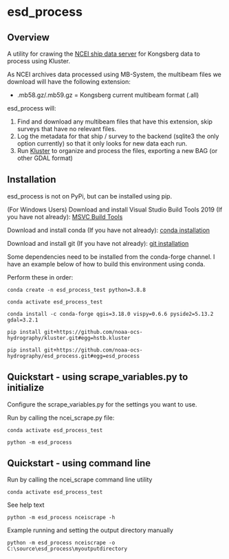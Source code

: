 # esd_process

## Overview

A utility for crawing the [NCEI ship data server](https://data.ngdc.noaa.gov/platforms/ocean/ships/) for Kongsberg data to process using Kluster.

As NCEI archives data processed using MB-System, the multibeam files we download will have the following extension:

- .mb58.gz/.mb59.gz = Kongsberg current multibeam format (.all) 

esd_process will:

1. Find and download any multibeam files that have this extension, skip surveys that have no relevant files.
2. Log the metadata for that ship / survey to the backend (sqlite3 the only option currently) so that it only looks for new data each run.
3. Run [Kluster](https://github.com/noaa-ocs-hydrography/kluster) to organize and process the files, exporting a new BAG (or other GDAL format)


## Installation

esd_process is not on PyPi, but can be installed using pip.

(For Windows Users) Download and install Visual Studio Build Tools 2019 (If you have not already): [MSVC Build Tools](https://visualstudio.microsoft.com/visual-cpp-build-tools/)

Download and install conda (If you have not already): [conda installation](https://docs.conda.io/projects/conda/en/latest/user-guide/install/)

Download and install git (If you have not already): [git installation](https://git-scm.com/book/en/v2/Getting-Started-Installing-Git)

Some dependencies need to be installed from the conda-forge channel.  I have an example below of how to build this environment using conda.

Perform these in order:

`conda create -n esd_process_test python=3.8.8 `

`conda activate esd_process_test `

`conda install -c conda-forge qgis=3.18.0 vispy=0.6.6 pyside2=5.13.2 gdal=3.2.1`

`pip install git+https://github.com/noaa-ocs-hydrography/kluster.git#egg=hstb.kluster `

`pip install git+https://github.com/noaa-ocs-hydrography/esd_process.git#egg=esd_process `

## Quickstart - using scrape_variables.py to initialize

Configure the scrape_variables.py for the settings you want to use.

Run by calling the ncei_scrape.py file:

`conda activate esd_process_test `

`python -m esd_process`

## Quickstart - using command line

Run by calling the ncei_scrape command line utility

`conda activate esd_process_test `

See help text

`python -m esd_process nceiscrape -h`

Example running and setting the output directory manually

`python -m esd_process nceiscrape -o C:\source\esd_process\myoutputdirectory`